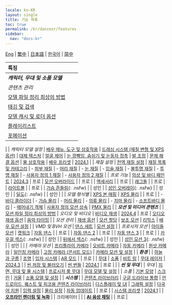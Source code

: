```yaml
---
locale: ko-KR
layout: single
title: 기능 목록
toc: true
permalink: /kr/dancexr/features
sidebar:
  nav: "docs-kr"
---
```

[Eng](/dancexr/features) | [繁中](/tw/dancexr/features) | [日本語](/jp/dancexr/features) | [한국어](/kr/dancexr/features) | [简中](/zh/dancexr/features)

| 특징 |  |  |
| :--- | ---: | ---: |
| ***캐릭터, 무대 및 소품 모델*** 
| *콘텐츠 관리*
| [모델 파일 정리 최상의 방법](preparecontent#3d-models)
| [태깅 및 검색](features/tagging) 
| [모델 캐시 및 로더 옵션](features/loader_options) 
| [플레이리스트](features/actor_playlist)
| [포메이션](features/formation)
|
| *캐릭터 모델 설정*
| [배우 메뉴, 도구 및 상호작용](features/actor_tools)
| [드레싱 시스템 (재질 변형 및 XPS 옵션)](features/optionals)
| [대체 텍스처](features/alternative_textures)
| [얼굴 제어](features/facial_control)
| [눈 깜빡임, 숨쉬기 및 눈동자 접촉](features/eyecontact)
| [발 조정](features/feet_adjustments)
| [문제 해결 옵션](features/troubleshooting_options)
| [물 상호작용](features/water_interaction.md)
| [배우 프리셋](features/actor_presets.md) | [2024.1](releases/2024.1.md)
|
| *재질 설정*
| [전역 재질 설정](features/material_global.md)
| [재질 목록 및 카테고리](features/material_settings.md#material-list)
| - [피부 재질](features/material_skin.md)
| - [머리 재질](features/material_hair.md)
| - [눈 재질](features/material_eyes.md)
| - [입술 재질](features/material_lips.md)
| - [불투명 재질](features/material_opaque.md)
| - [투명 재질](features/material_transparent.md)
| - [사용자 정의 1 재질](features/material_custom1.md)
| - [사용자 정의 2 재질](features/material_custom1.md)
|
| *프로 기능*
| [의상 및 바디 페인트](features/outfit_body_paint) | [2024.3](releases/2024.3.md) | 프로
| [모션 오버라이드](features/motion_override) | | 프로 |
| [액세서리](features/accessory.md) | | 프로 |
| [래그돌](features/ragdoll.md) | | 프로 |
| [라이트볼](features/lightball.md) | | 프로 |
| [가슴 흔들림](features/boob_shake_sex_overlay){: .nsfw} | | 성인 |
| [성인 오버레이](features/boob_shake_sex_overlay){: .nsfw} | | 성인 |
| [딜도](features/dildo){: .nsfw} | | 성인 |
|
| *모델 형식별*
| [XPS 본 매핑](features/bone_mapper.md)
| [XPS 물리](features/xps_physics) | | 프로 |
| - [바디 콜라이더](features/xps_body_colliders.md)
| - [가슴 물리](features/xps_boobs.md)
| - [머리 물리](features/xps_hair.md)
| - [의류 물리](features/xps_cloth.md)
| - [치마 물리](features/xps_skirt.md)
| - [소프트바디 물리](features/xps_softbody.md)
| - [떼어내기 객체](features/xps_detach.md)
| [사용자 정의 모션 상속](features/custom_inherit.md)
| [PMX 물리](features/pmx_physics)
|
| ***모션 및 미디어 콘텐츠*** |
| [모션 파일 정리 최상의 방법](preparecontent#motion-files)
| *오디오 및 비디오*
| [비디오 재생](features/video_playback) | [2024.4](releases/2024.4.md) | 프로
| [오디오 재생 옵션](features/audio_options)
| [음악 타이밍](features/music_timing)
|
| *모션 관리*
| [재생 옵션](features/playback_options)
| [모션 할당](features/assign_motion)
| [보조 모션](features/secondary_motion)
| [리믹스](features/remix)
| [배우 모션 설정](features/actor_motion_settings)
|
| *VMD 및 BVH 모션*
| [댄스 세트](features/dance_set)
| [모션 설정](features/motion_settings)
|
| *프로시저 모션*
| [아이들 모션](features/idle_motion.md)
| [캣워크](features/catwalk.md)
| [자동 댄스](features/autodance) | | 프로 |
| [자동 댄스 2](features/autodance2) | | 프로 |
| [자동 댄스 3](features/autodance3.md) | | 프로 |
| [카우걸 섹스](features/scg_motion){: .nsfw} | | 성인 |
| [뒤에서 섹스](features/sfb_motion){: .nsfw} | | 성인 |
| [성인 모션 3](features/sm3_motion){: .nsfw} | | 성인 |
|
| *카메라 모션*
| [프리플라이 카메라](features/camera)
| [오비트 카메라](features/camera)
| [자동 카메라](features/camera)
| [원샷 카메라](features/camera)
| [일인칭 카메라](features/camera)
| [고정 카메라 (콘서트 모드)](features/camera)
| [카메라 모션 및 설정](features/camera)
|
| ***환경*** |
| [하늘과 구름](features/skymap)
| [조명](features/lighting)
| [입자 시스템](features/particles)
| [AR 모드](features/ar_mode) | | 프로 |
| [무대](features/stages)
| [소품](features/props)
| [비트 링](features/beats_ring.md)
| [무대 레이저](features/laser.md) | [2024.3](releases/2024.3.md) |
| [씬 저장 및 불러오기](features/save_scene.md)
| [씬 번들](features/scene_bundle.md) | [2024.1](releases/2024.1.md) | 프로 |
|
| ***씬 및 무대*** |
| *무대*
| [지면, 무대 및 물 시스템](features/ground)
| [프로시저 룸 무대](features/room_stage)
| [무대 모델 및 설정](features/stages)
|
| *소품*
| [기본 모양](features/primitive_shapes)
| [스크린](features/screen.md)
| [거울](features/mirror.md)
| [소품 모델 및 설정](features/props.md)
|
| ***시스템*** |
| [콘텐츠 라이브러리](preparecontent)
| [구글 드라이브 통합](features/googledrive)
| [안드로이드, 퀘스트 및 피코용 콘텐츠 라이브러리](content_android_quest)
| [디스플레이 및 UI](features/display_settings)
| [그래픽 설정](features/graphics)
| [다국어 지원](features/languages.md)
| [입력 설정](features/controls)
| [물리 설정](features/system_physics)
| [자동 업데이트](features/autoupdate) | | 프로 |
| [시스템 프리셋](features/system_presets.md) | [2024.1](releases/2024.1.md)
|
| [**오프라인 렌더링 및 녹화**](creator.md) | | 크리에이터 |
|
| [**AI 음성 채팅**](ai_chat) | | 프로 |